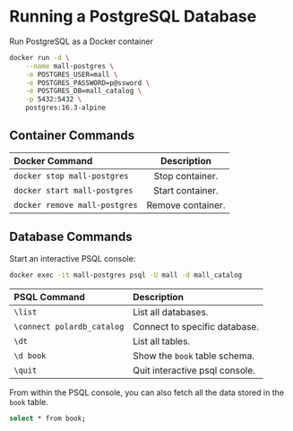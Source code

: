 # Running a PostgreSQL Database

Run PostgreSQL as a Docker container

```bash
docker run -d \
    --name mall-postgres \
    -e POSTGRES_USER=mall \
    -e POSTGRES_PASSWORD=p@ssword \
    -e POSTGRES_DB=mall_catalog \
    -p 5432:5432 \
    postgres:16.3-alpine
```

## Container Commands

| Docker Command	               | Description       |
|:------------------------------|:-----------------:|
| `docker stop mall-postgres`   | Stop container.   |
| `docker start mall-postgres`  | Start container.  |
| `docker remove mall-postgres` | Remove container. |

## Database Commands

Start an interactive PSQL console:

```bash
docker exec -it mall-postgres psql -U mall -d mall_catalog
```


| PSQL Command	              | Description                                    |
|:---------------------------|:-----------------------------------------------|
| `\list`                    | List all databases.                            |
| `\connect polardb_catalog` | Connect to specific database.                  |
| `\dt`                      | List all tables.                               |
| `\d book`                  | Show the `book` table schema.                  |
| `\quit`                    | Quit interactive psql console.                 |

From within the PSQL console, you can also fetch all the data stored in the `book` table.

```bash
select * from book;
```
